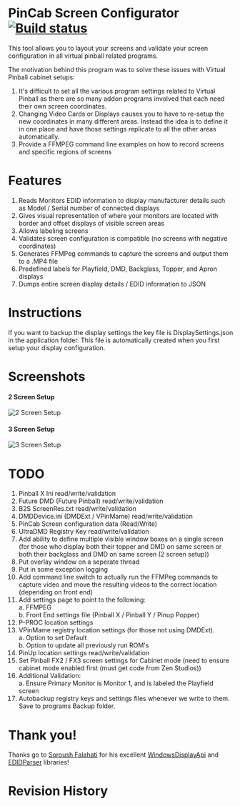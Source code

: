 # PinCab Screen Configurator [![Build status](https://ci.appveyor.com/api/projects/status/rdqo2s3b82l0gpe7?svg=true)](https://ci.appveyor.com/project/xantari/pincabscreenconfigurator)
This tool allows you to layout your screens and validate your screen configuration in all virtual pinball related programs.

The motivation behind this program was to solve these issues with Virtual Pinball cabinet setups:

1. It's difficult to set all the various program settings related to Virtual Pinball as there are so many addon programs involved that each need their own screen coordinates.
2. Changing Video Cards or Displays causes you to have to re-setup the new coordinates in many different areas. Instead the idea is to define it in one place and have those settings
replicate to all the other areas automatically.
3. Provide a FFMPEG command line examples on how to record screens and specific regions of screens

# Features

1. Reads Monitors EDID information to display manufacturer details such as Model / Serial number of connected displays
2. Gives visual representation of where your monitors are located with border and offset displays of visible screen areas
3. Allows labeling screens
4. Validates screen configuration is compatible (no screens with negative coordinates)
5. Generates FFMPeg commands to capture the screens and output them to a .MP4 file
6. Predefined labels for Playfield, DMD, Backglass, Topper, and Apron displays
7. Dumps entire screen display details / EDID information to JSON

# Instructions

If you want to backup the display settings the key file is DisplaySettings.json in the application folder. This file is automatically created when you first setup your display configuration.

# Screenshots

#### 2 Screen Setup  

![2 Screen Setup](https://github.com/xantari/PinCabScreenConfigurator/raw/master/Screenshots/Screenshot_2Screens.png "2 Screen Setup")

#### 3 Screen Setup  
![3 Screen Setup](https://github.com/xantari/PinCabScreenConfigurator/raw/master/Screenshots/Screenshot_3Screens.png "3 Screen Setup")

# TODO
1. Pinball X Ini read/write/validation
2. Future DMD (Future Pinball) read/write/validation
3. B2S ScreenRes.txt read/write/validation
4. DMDDevice.ini (DMDExt / VPinMame) read/write/validation
5. PinCab Screen configuration data (Read/Write)
6. UltraDMD Registry Key read/write/validation
7. Add ability to define multiple visible window boxes on a single screen (for those who display both their topper and DMD on same screen or both their backglass and DMD on same screen (2 screen setup))
8. Put overlay window on a seperate thread
9. Put in some exception logging
10. Add command line switch to actually run the FFMPeg commands to capture video and move the resulting videos to the correct location (depending on front end)
11. Add settings page to point to the following:  
   	a. FFMPEG  
	b. Front End settings file (Pinball X / Pinball Y / Pinup Popper)
12. P-PROC location settings
13. VPinMame registry location settings (for those not using DMDExt).  
	a. Option to set Default  
	b. Option to update all previously run ROM's   
14. PinUp location settings read/write/validation
15. Set Pinball FX2 / FX3 screen settings for Cabinet mode (need to ensure cabinet mode enabled first (must get code from Zen Studios))
16. Additional Validation:   
	a. Ensure Primary Monitor is Monitor 1, and is labeled the Playfield screen
17. Autobackup registry keys and settings files whenever we write to them. Save to programs Backup folder.


# Thank you!
Thanks go to [Soroush Falahati](https://github.com/falahati) for his excellent [WindowsDisplayApi](https://github.com/falahati/WindowsDisplayAPI) and [EDIDParser](https://github.com/falahati/EDIDParser) libraries!

# Revision History